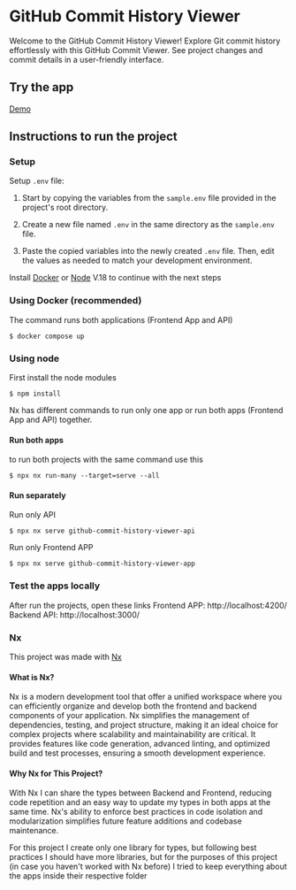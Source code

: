 # GitHub Commit History Viewer
Welcome to the GitHub Commit History Viewer! Explore Git commit history effortlessly with this GitHub Commit Viewer. See project changes and commit details in a user-friendly interface.
## Try the app
[Demo](https://github-commit-history-viewer-218fkzhht-fenriuz.vercel.app/)
## Instructions to run the project
### Setup
Setup `.env` file:

1.  Start by copying the variables from the `sample.env` file provided in the project's root directory.
    
2.  Create a new file named `.env` in the same directory as the `sample.env` file.
    
3.  Paste the copied variables into the newly created `.env` file. Then, edit the values as needed to match your development environment.

Install  [Docker](https://www.docker.com/) or [Node](https://nodejs.org/) V.18 to continue with the next steps

### Using Docker (recommended)
The command runs both applications (Frontend App and API) 

    $ docker compose up

### Using node
First install the node modules

    $ npm install

Nx has different commands to run only one app or run both apps (Frontend App and API) together.

#### Run both apps
to run both projects with the same command use this

    $ npx nx run-many --target=serve --all 

#### Run separately

Run only API

    $ npx nx serve github-commit-history-viewer-api
Run only Frontend APP

    $ npx nx serve github-commit-history-viewer-app
### Test the apps locally
After run the projects, open these links
Frontend APP: http://localhost:4200/
Backend API: http://localhost:3000/
### Nx
This project was made with [Nx](https://nx.dev)
#### What is Nx?
Nx is a modern development tool that offer a unified workspace where you can efficiently organize and develop both the frontend and backend components of your application. Nx simplifies the management of dependencies, testing, and project structure, making it an ideal choice for complex projects where scalability and maintainability are critical. It provides features like code generation, advanced linting, and optimized build and test processes, ensuring a smooth development experience.

#### Why Nx for This Project?
With Nx I can share the types between Backend and Frontend, reducing code repetition and an easy way to update my types in both apps at the same time.
Nx's ability to enforce best practices in code isolation and modularization simplifies future feature additions and codebase maintenance.

For this project I create only one library for types, but following best practices I should have more libraries, but for the purposes of this project (in case you haven't worked with Nx before) I tried to keep everything about the apps inside their respective folder